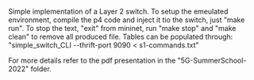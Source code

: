 Simple implementation of a Layer 2 switch.
To setup the emeulated environment, compile the p4 code and inject it tio the switch, just "make run".
To stop the text, "exit" from mininet, run "make stop" and "make clean" to remove all produced file.
Tables can be populated through:
"simple_switch_CLI --thrift-port 9090 < s1-commands.txt"

For more details refer to the pdf presentation in the "5G-SummerSchool-2022" folder.
